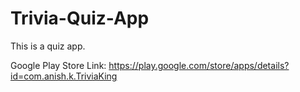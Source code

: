 # Trivia-Quiz-App

This is a quiz app.

Google Play Store Link: https://play.google.com/store/apps/details?id=com.anish.k.TriviaKing
